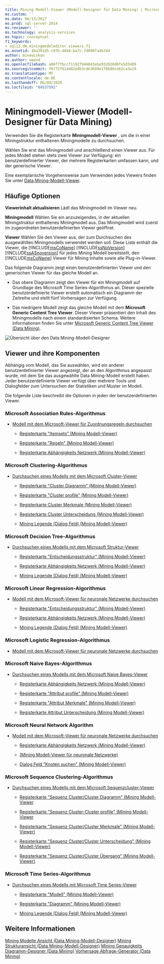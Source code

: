 ```yaml
---
title: Mining Modell-Viewer (Modell-Designer für Data Mining) | Microsoft-Dokumentation
ms.custom: ''
ms.date: 06/13/2017
ms.prod: sql-server-2014
ms.reviewer: ''
ms.technology: analysis-services
ms.topic: conceptual
f1_keywords:
- sql12.dm.miningmodeleditor.viewers.f1
ms.assetid: 4ba391d5-c97b-4848-ba7c-7d096fa4b7dd
author: minewiskan
ms.author: owend
ms.openlocfilehash: a08f7fbccf1192f946043ebe932020d0fe5d3409
ms.sourcegitcommit: f0772f614482e0b3cde3609e178689ce62ca3a19
ms.translationtype: MT
ms.contentlocale: de-DE
ms.lasthandoff: 06/09/2020
ms.locfileid: "84537592"
---
```

# <a name="mining-model-viewers-data-mining-model-designer"></a>Miningmodell-Viewer (Modell-Designer für Data Mining)
  Verwenden Sie die Registerkarte **Miningmodell-Viewer** , um die in einer Miningstruktur enthaltenen Miningmodelle zu durchsuchen.

 Wählen Sie erst das Miningmodell und anschließend einen Viewer aus. Für jedes Modell stehen stets zwei Viewer zur Verfügung: ein benutzerdefinierter Viewer, der mehrere Registerkarten umfassen kann, und der generische Viewer.

 Eine exemplarische Vorgehensweise zum Verwenden jedes Viewers finden Sie unter [Data Mining-Modell-Viewer](data-mining/data-mining-model-viewers.md).

## <a name="common-options"></a>Häufige Optionen
 **Viewerinhalt aktualisieren** Lädt das Miningmodell im Viewer neu.

 **Miningmodell** Wählen Sie ein anzuzeigendes, in der aktuellen Miningstruktur enthaltenes Miningmodell aus. Das Miningmodell wird zuerst im zugeordneten benutzerdefinierten Viewer geöffnet.

 **Viewer** Wählen Sie den Viewer aus, der zum Durchsuchen des ausgewählten Miningmodells verwendet werden soll. Diese Liste enthält die Viewer, die [!INCLUDE[msCoName](../includes/msconame-md.md)] [!INCLUDE[ssNoVersion](../includes/ssnoversion-md.md)] [!INCLUDE[ssASnoversion](../includes/ssasnoversion-md.md)] für jedes Mining Modell bereitstellt, den [!INCLUDE[msCoName](../includes/msconame-md.md)] Viewer für Mining Inhalte sowie alle Plug-in-Viewer.

 Das folgende Diagramm zeigt einen benutzerdefinierten Viewer und den generischen Viewer für das gleiche Modell an.

-   Das obere Diagramm zeigt den Viewer für ein Miningmodell auf Grundlage des Microsoft Time Series-Algorithmus an. Dieser spezielle benutzerdefinierte Viewer erstellt automatisch ein Diagramm der Zeitreihe und stellt fünf Vorhersagen zur Verfügung.

-   Das niedrigere Modell zeigt das gleiche Modell mit dem **Microsoft Generic Content Tree Viewer**. Dieser Viewer präsentiert den Inhalt des Miningmodells nach einem standardisierten Schema. Weitere Informationen finden Sie unter [Microsoft Generic Content Tree Viewer &#40;Data Mining&#41;](microsoft-generic-content-tree-viewer-data-mining.md).

 ![Übersicht über den Data Mining-Modell-Designer](media/generic-mining-model-tab1.gif "Übersicht über den Data Mining-Modell-Designer")

## <a name="viewers-and-their-components"></a>Viewer und ihre Komponenten
 Abhängig vom Modell, das Sie auswählen, wird ein anderer benutzerdefinierter Viewer angezeigt, der an den Algorithmus angepasst wurde, mit dem Sie das ausgewählte Data Mining-Modell erstellt haben. Jeder benutzerdefinierte Viewer verfügt über mehrere Tools und Dialogfelder zum Untersuchen der Statistiken und Muster im Modell.

 Die folgende Liste beschreibt die Optionen in jeden der benutzerdefinierten Viewer.

### <a name="microsoft-association-rules-algorithm"></a>Microsoft Association Rules-Algorithmus

-   [Modell mit dem Microsoft-Viewer für Zuordnungsregeln durchsuchen](data-mining/browse-a-model-using-the-microsoft-association-rules-viewer.md)

    -   [Registerkarte "Itemsets" &#40;Mining Modell-Viewer&#41;](itemsets-tab-mining-model-viewer.md)

    -   [Registerkarte "Regeln" &#40;Mining Modell-Viewer&#41;](rules-tab-mining-model-viewer.md)

    -   [Registerkarte Abhängigkeits Netzwerk &#40;Mining Modell-Viewer&#41;](dependency-network-tab-mining-model-viewer.md)

### <a name="microsoft-clustering-algorithm"></a>Microsoft Clustering-Algorithmus

-   [Durchsuchen eines Modells mit dem Microsoft Cluster-Viewer](data-mining/browse-a-model-using-the-microsoft-cluster-viewer.md)

    -   [Registerkarte "Cluster Diagramm" &#40;Mining Modell-Viewer&#41;](cluster-diagram-tab-mining-model-viewer.md)

    -   [Registerkarte "Cluster profile" &#40;Mining Modell-Viewer&#41;](cluster-profiles-tab-mining-model-viewer.md)

    -   [Registerkarte Cluster Merkmale &#40;Mining Modell-Viewer&#41;](cluster-characteristics-tab-mining-model-viewer.md)

    -   [Registerkarte Cluster Unterscheidung &#40;Mining Modell-Viewer&#41;](cluster-discrimination-tab-mining-model-viewer.md)

    -   [Mining Legende (Dialog Feld) &#40;Mining Modell-Viewer&#41;](mining-legend-dialog-box-mining-model-viewer.md)

### <a name="microsoft-decision-tree-algorithm"></a>Microsoft Decision Tree-Algorithmus

-   [Durchsuchen eines Modells mit dem Microsoft Struktur-Viewer](data-mining/browse-a-model-using-the-microsoft-tree-viewer.md)

    -   [Registerkarte "Entscheidungsstruktur" &#40;Mining Modell-Viewer&#41;](decision-tree-tab-mining-model-viewer.md)

    -   [Registerkarte Abhängigkeits Netzwerk &#40;Mining Modell-Viewer&#41;](dependency-network-tab-mining-model-viewer.md)

    -   [Mining Legende (Dialog Feld) &#40;Mining Modell-Viewer&#41;](mining-legend-dialog-box-mining-model-viewer.md)

### <a name="microsoft-linear-regression-algorithm"></a>Microsoft Linear Regression-Algorithmus

-   [Modell mit dem Microsoft-Viewer für neuronale Netzwerke durchsuchen](data-mining/browse-a-model-using-the-microsoft-neural-network-viewer.md)

    -   [Registerkarte "Entscheidungsstruktur" &#40;Mining Modell-Viewer&#41;](decision-tree-tab-mining-model-viewer.md)

    -   [Registerkarte Abhängigkeits Netzwerk &#40;Mining Modell-Viewer&#41;](dependency-network-tab-mining-model-viewer.md)

    -   [Mining Legende (Dialog Feld) &#40;Mining Modell-Viewer&#41;](mining-legend-dialog-box-mining-model-viewer.md)

### <a name="microsoft-logistic-regression-algorithm"></a>Microsoft Logistic Regression-Algorithmus

-   [Modell mit dem Microsoft-Viewer für neuronale Netzwerke durchsuchen](data-mining/browse-a-model-using-the-microsoft-neural-network-viewer.md)

### <a name="microsoft-nave-bayes-algorithm"></a>Microsoft Naive Bayes-Algorithmus

-   [Durchsuchen eines Modells mit dem Microsoft Naive Bayes-Viewer](data-mining/browse-a-model-using-the-microsoft-naive-bayes-viewer.md)

    -   [Registerkarte Abhängigkeits Netzwerk &#40;Mining Modell-Viewer&#41;](dependency-network-tab-mining-model-viewer.md)

    -   [Registerkarte "Attribut profile" &#40;Mining Modell-Viewer&#41;](attribute-profiles-tab-mining-model-viewer.md)

    -   [Registerkarte "Attribut Merkmale" &#40;Mining Modell-Viewer&#41;](attribute-characteristics-tab-mining-model-viewer.md)

    -   [Registerkarte Attribut Unterscheidung &#40;Mining Modell-Viewer&#41;](attribute-discrimination-tab-mining-model-viewer.md)

### <a name="microsoft-neural-network-algorithm"></a>Microsoft Neural Network Algorithm

-   [Modell mit dem Microsoft-Viewer für neuronale Netzwerke durchsuchen](data-mining/browse-a-model-using-the-microsoft-neural-network-viewer.md)

    -   [Registerkarte Abhängigkeits Netzwerk &#40;Mining Modell-Viewer&#41;](dependency-network-tab-mining-model-viewer.md)

    -   [&#40;Mining Modell-Viewer für neuronale Netzwerke&#41;](neural-network-mining-model-viewer.md)

    -   [Dialog Feld "Knoten suchen" &#40;Mining Modell-Viewer&#41;](find-node-dialog-box-mining-model-viewer.md)

### <a name="microsoft-sequence-clustering-algorithm"></a>Microsoft Sequence Clustering-Algorithmus

-   [Durchsuchen eines Modells mit dem Microsoft Sequenzcluster-Viewer](data-mining/browse-a-model-using-the-microsoft-sequence-cluster-viewer.md)

    -   [Registerkarte "Sequenz Cluster/Cluster Diagramm" &#40;Mining Modell-Viewer](sequence-clustering-cluster-diagram-tab-mining-model-viewer.md)

    -   [Registerkarte "Sequenz Cluster-Cluster profile" &#40;Mining Modell-Viewer](sequence-clustering-cluster-profiles-tab-mining-model-viewer.md)

    -   [Registerkarte "Sequenz Cluster/Cluster Merkmale" &#40;Mining Modell-Viewer&#41;](sequence-clustering-cluster-characteristics-tab-mining-model-viewer.md)

    -   [Registerkarte "Sequenz Cluster/Cluster Unterscheidung" &#40;Mining Modell-Viewer&#41;](sequence-clustering-cluster-discrimination-tab-mining-model-viewer.md)

    -   [Registerkarte "Sequenz Cluster/Cluster Übergang" &#40;Mining Modell-Viewer&#41;](sequence-clustering-cluster-transition-tab-mining-model-viewer.md)

### <a name="microsoft-time-series-algorithm"></a>Microsoft Time Series-Algorithmus

-   [Durchsuchen eines Modells mit Microsoft Time Series-Viewer](data-mining/browse-a-model-using-the-microsoft-time-series-viewer.md)

    -   [Registerkarte "Modell" &#40;Mining Modell-Viewer&#41;](model-tab-mining-model-viewers.md)

    -   [Registerkarte "Diagramm" &#40;Mining Modell-Viewer&#41;](chart-tab-mining-model-viewers.md)

    -   [Mining Legende (Dialog Feld) &#40;Mining Modell-Viewer&#41;](mining-legend-dialog-box-mining-model-viewer.md)

## <a name="see-also"></a>Weitere Informationen
 [Mining Modelle Ansicht &#40;Data Mining-Modell-Designer&#41;](mining-models-view-data-mining-model-designer.md) [Mining Strukturansicht &#40;Data Mining-Modell-Designer&#41;](mining-structure-view-data-mining-model-designer.md) [Mining Genauigkeits Diagramm-Designer &#40;Data Mining&#41;](mining-accuracy-chart-designer-data-mining.md) [Vorhersage Abfrage-Generator &#40;Data Mining&#41;](prediction-query-builder-data-mining.md)



